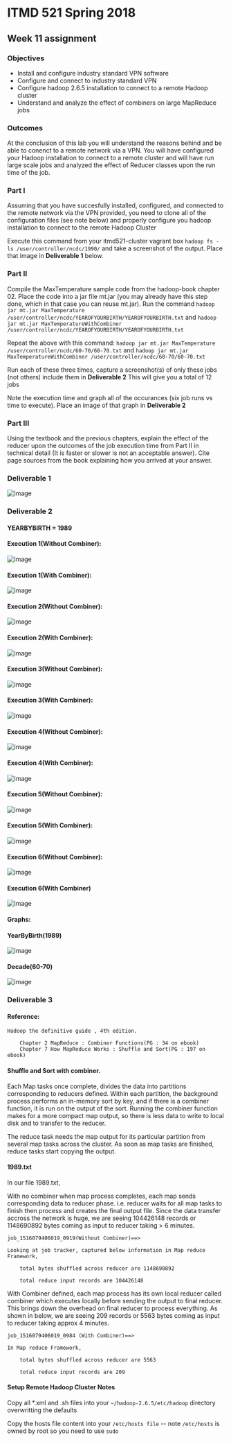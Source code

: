 # ITMD 521 Spring 2018

## Week 11 assignment

### Objectives 

* Install and configure industry standard VPN software 
* Configure and connect to industry standard VPN 
* Configure hadoop 2.6.5 installation to connect to a remote Hadoop cluster 
* Understand and analyze the effect of combiners on large MapReduce jobs

### Outcomes 

At the conclusion of this lab you will understand the reasons behind and be able to conenct to a remote network via a VPN.  You will have configured your Hadoop installation to connect to a remote cluster and will have run large scale jobs and analyzed the effect of Reducer classes upon the run time of the job.


### Part I

Assuming that you have succesfully installed, configured, and connected to the remote network via the VPN provided, you need to clone all of the configuration files (see note below) and properly configure you hadoop installation to connect to the remote Hadoop Cluster

Execute this command from your itmd521-cluster vagrant box ```hadoop fs -ls /user/controller/ncdc/1990/``` and take a screenshot of the output.  Place that image in **Deliverable 1** below. 

### Part II 

Compile the MaxTemperature sample code from the hadoop-book chapter 02.  Place the code into a jar file mt.jar (you may already have this step done, which in that case you can reuse mt.jar).  Run the command ```hadoop jar mt.jar MaxTemperature /user/controller/ncdc/YEAROFYOURBIRTH/YEAROFYOURBIRTH.txt``` and ```hadoop jar mt.jar MaxTemperatureWithCombiner /user/controller/ncdc/YEAROFYOURBIRTH/YEAROFYOURBIRTH.txt```

Repeat the above with this command:  ```hadoop jar mt.jar MaxTemperature /user/controller/ncdc/60-70/60-70.txt``` and ```hadoop jar mt.jar MaxTemperatureWithCombiner /user/controller/ncdc/60-70/60-70.txt```

Run each of these three times, capture a screenshot(s) of only these jobs (not others) include them in **Deliverable 2**   This will give you a total of 12 jobs

Note the execution time and graph all of the occurances (six job runs vs time to execute).  Place an image of that graph in **Deliverable 2**

### Part III

Using the textbook and the previous chapters, explain the effect of the reducer upon the outcomes of the job execution time from Part II in technical detail (It is faster or slower is not an acceptable answer).  Cite page sources from the book explaining how you arrived at your answer.

### Deliverable 1
![image](https://user-images.githubusercontent.com/35637485/38069475-370b022c-32dc-11e8-9629-7dee4383cda6.png)


### Deliverable 2
#### YEARBYBIRTH = 1989
#### Execution 1(Without Combiner):
![image](https://user-images.githubusercontent.com/35637485/38069562-9cc3a8da-32dc-11e8-8337-7da30803724d.png)
#### Execution 1(With Combiner):
![image](https://user-images.githubusercontent.com/35637485/38069563-9f2464de-32dc-11e8-8c65-4c5ea46bdca3.png)
#### Execution 2(Without Combiner):
![image](https://user-images.githubusercontent.com/35637485/38069565-a1d735ee-32dc-11e8-8dda-03d593b74da4.png)
#### Execution 2(With Combiner):
![image](https://user-images.githubusercontent.com/35637485/38069566-a41f5c64-32dc-11e8-9641-0f46e8e562c3.png)
#### Execution 3(Without Combiner):
![image](https://user-images.githubusercontent.com/35637485/38069569-a6253d1c-32dc-11e8-8046-9c0350ce6017.png)
#### Execution 3(With Combiner):
![image](https://user-images.githubusercontent.com/35637485/38069572-a899e3b8-32dc-11e8-81ef-aa7a447aa3df.png)
#### Execution 4(Without Combiner):
![image](https://user-images.githubusercontent.com/35637485/38069574-aad9735a-32dc-11e8-93f2-78d94438abef.png)
#### Execution 4(With Combiner):
![image](https://user-images.githubusercontent.com/35637485/38069577-adb8e916-32dc-11e8-89b8-6aa179992ffc.png)
#### Execution 5(Without Combiner):
![image](https://user-images.githubusercontent.com/35637485/38069578-aff7dd22-32dc-11e8-8804-15b4434e8521.png)
#### Execution 5(With Combiner):
![image](https://user-images.githubusercontent.com/35637485/38069579-b239f610-32dc-11e8-9a87-9d6e263a8cd7.png)
#### Execution 6(Without Combiner):
![image](https://user-images.githubusercontent.com/35637485/38069582-b48f7016-32dc-11e8-8ee6-f0e3f37c122a.png)
#### Execution 6(With Combiner)
![image](https://user-images.githubusercontent.com/35637485/38069585-b8fe6bca-32dc-11e8-9808-24eaa32a0bd2.png)

#### Graphs:

#### YearByBirth(1989)
![image](https://user-images.githubusercontent.com/35637485/38069703-5b9136ba-32dd-11e8-9996-9e90fe7d4524.png)

#### Decade(60-70)

![image](https://user-images.githubusercontent.com/35637485/38069709-65eabb22-32dd-11e8-859c-ad5f7b1ca7e4.png)

### Deliverable 3
#### Reference:

	Hadoop the definitive guide , 4th edition. 
	
		Chapter 2 MapReduce : Combiner Functions(PG : 34 on ebook)
		Chapter 7 How MapReduce Works : Shuffle and Sort(PG : 197 on ebook)
		
#### Shuffle and Sort with combiner.

Each Map tasks once complete, divides the data into partitions corresponding to reducers defined. Within each partition, the background process performs an in-memory sort by key, and if there is a combiner function, it is run on the output of the sort. Running the combiner function makes for a more compact map output, so there is less data to write to local disk and to transfer to the reducer. 

The reduce task needs the map output for its particular partition from several map tasks across the cluster. As soon as map tasks are finished, reduce tasks start copying the output.

#### 1989.txt

In our file 1989.txt,  

With no combiner when map process completes, each map sends corresponding data to reducer phase. i.e. reducer waits for all map tasks to finish then process and creates the final output file. Since the data transfer accross the network is huge, we are seeing 104426148 records or 1148690892 bytes coming as input to reducer taking > 6 minutes.

	job_1516079406019_0919(Without Combiner)==>

	Looking at job tracker, captured below information in Map reduce Framework, 

		total bytes shuffled across reducer are 1148690892
	
		total reduce input records are 104426148
	
With Combiner defined, each map process has its own local reducer called combiner which executes locally before sending the 
output to final reducer.
This brings down the overhead on final reducer to process everything. As shown in below, we are seeing 209 records or 5563 
bytes coming as input to reducer taking approx 4 minutes.

	job_1516079406019_0984 (With Combiner)==>

	In Map reduce Framework, 

		total bytes shuffled across reducer are 5563
	
		total reduce input records are 209
	


#### Setup Remote Hadoop Cluster Notes

Copy all *.xml and .sh files into your ```~/hadoop-2.6.5/etc/hadoop``` directory overwritting the defaults 

Copy the hosts file content into your ```/etc/hosts file``` -- note ```/etc/hosts``` is owned by root so you need to use ```sudo```
